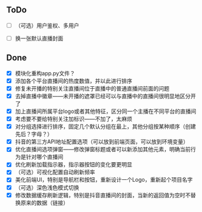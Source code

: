 ## ToDo
- [ ] （可选）用户鉴权、多用户
- [ ] 换一张默认直播封面


## Done
- [x] 模块化重构app.py文件？
- [x] 添加各个平台直播间的热度数值，并以此进行排序
- [x] 修复未开播的特别关注直播间位于直播中的普通直播间前面的问题
- [x] 去掉直播中徽章——未开播的遮罩已经可以与直播中的直播间很明显地区分开了
- [x] 加上直播间所属平台logo或者其他特征，区分同一个主播在不同平台的直播间
- [x] 考虑要不要给特别关注加标识——不加了，太麻烦
- [x] 对分组选择进行排序，固定几个默认分组在最上，其他分组按某种顺序（创建先后？字母？）
- [x] 抖音的第三方API地址配置选项（可以放到前端页面，可以放到环境变量）
- [x] 优化直播间选项弹窗——修改弹窗标题或者可以新添加其他元素，明确当前行为是针对哪个直播间
- [x] 优化刷新加载指示器，指示器按钮的变化要更明显
- [x] （可选）可视化配置自动刷新频率
- [x] 美化前端UI，特别是导航栏和按钮，重新设计一个Logo，重新起个项目名字
- [x] （可选）深色浅色模式切换
- [x] 修改数据缓存刷新逻辑，特别是抖音直播间的封面，当新的返回值为空时不替换原来的数据（链接）